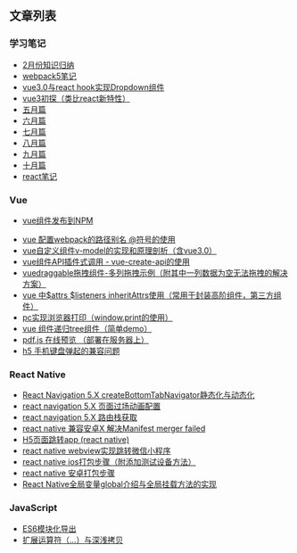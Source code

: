 ## 文章列表

### 学习笔记
- <a href="learn/知识归纳.md">2月份知识归纳</a>
- <a href="learn/webpack5笔记.md">webpack5笔记</a>
- <a href="https://github.com/sgr-coderChen/blog/issues/21">vue3.0与react hook实现Dropdown组件</a>
- <a href="learn/vue3初探.md">vue3初探（类比react新特性）</a>
- <a href="learn/May.md">五月篇</a>
- <a href="learn/June.md">六月篇</a>
- <a href="learn/July.md">七月篇</a>
- <a href="learn/August.md">八月篇</a>
- <a href="learn/Sept.md">九月篇</a>
- <a href="learn/Oct.md">十月篇</a>
- <a href="learn/React笔记.md">react笔记</a>

### Vue
- <a href="learn/vue组件发布到NPM.md">vue组件发布到NPM</a>
* [vue 配置webpack的路径别名 @符号的使用](https://github.com/sgr-coderChen/blog/issues/1)
* [vue自定义组件v-model的实现和原理剖析（含vue3.0）](https://github.com/sgr-coderChen/blog/issues/11)
* [vue组件API插件式调用 - vue-create-api的使用](https://github.com/sgr-coderChen/blog/issues/12)
* [vuedraggable拖拽组件-多列拖拽示例（附其中一列数据为空无法拖拽的解决方案）](https://github.com/sgr-coderChen/blog/issues/13)
* [vue 中$attrs $listeners inheritAttrs使用（常用于封装高阶组件，第三方组件）](https://github.com/sgr-coderChen/blog/issues/15)
* [pc实现浏览器打印（window.print的使用）](https://github.com/sgr-coderChen/blog/issues/17)
* [vue 组件递归tree组件（简单demo）](https://github.com/sgr-coderChen/blog/issues/18)
* [pdf.js 在线预览 （部署在服务器上）](https://github.com/sgr-coderChen/blog/issues/19)
* [h5 手机键盘弹起的兼容问题](https://github.com/sgr-coderChen/blog/issues/20)

### React Native
* [React Navigation 5.X createBottomTabNavigator静态化与动态化](https://github.com/sgr-coderChen/blog/issues/6)
* [react navigation 5.X 页面过场动画配置](https://github.com/sgr-coderChen/blog/issues/5)
* [react navigation 5.X 路由栈获取](https://github.com/sgr-coderChen/blog/issues/4)
* [react native 兼容安卓X 解决Manifest merger failed](https://github.com/sgr-coderChen/blog/issues/3)
* [H5页面跳转app (react native)](https://github.com/sgr-coderChen/blog/issues/2)
* [react native webview实现跳转微信小程序](https://github.com/sgr-coderChen/blog/issues/16)
* [react native ios打包步骤（附添加测试设备方法）](https://github.com/sgr-coderChen/blog/issues/10)
* [react native 安卓打包步骤](https://github.com/sgr-coderChen/blog/issues/9)
* [React Native全局变量global介绍与全局挂载方法的实现](https://github.com/sgr-coderChen/blog/issues/8)

### JavaScript
* [ES6模块化导出](https://github.com/sgr-coderChen/blog/issues/7)
* [扩展运算符（...）与深浅拷贝](https://github.com/sgr-coderChen/blog/issues/14)



